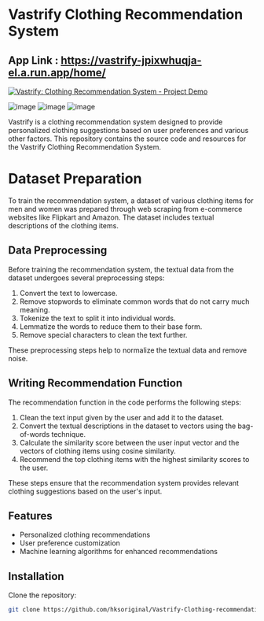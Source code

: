 # Vastrify Clothing Recommendation System
## App Link : https://vastrify-jpixwhuqja-el.a.run.app/home/
[![Vastrify: Clothing Recommendation System - Project Demo](https://img.youtube.com/vi/xD0EJ69NpiA/0.jpg)](https://www.youtube.com/watch?v=xD0EJ69NpiA)


![image](https://github.com/hksoriginal/Vastrify-Clothing-recommendation-system/assets/44989568/b4167e77-3558-46a2-bdfc-db1de738f1ae)
![image](https://github.com/hksoriginal/Vastrify-Clothing-recommendation-system/assets/44989568/1dcd913e-76e1-4125-a1aa-6999abe015f3)
![image](https://github.com/hksoriginal/Vastrify-Clothing-recommendation-system/assets/44989568/5ab541ab-603e-4ef4-be25-74e8e5341840)


Vastrify is a clothing recommendation system designed to provide personalized clothing suggestions based on user preferences and various other factors. This repository contains the source code and resources for the Vastrify Clothing Recommendation System.

# Dataset Preparation

To train the recommendation system, a dataset of various clothing items for men and women was prepared through web scraping from e-commerce websites like Flipkart and Amazon. The dataset includes textual descriptions of the clothing items.

## Data Preprocessing

Before training the recommendation system, the textual data from the dataset undergoes several preprocessing steps:

1. Convert the text to lowercase.
2. Remove stopwords to eliminate common words that do not carry much meaning.
3. Tokenize the text to split it into individual words.
4. Lemmatize the words to reduce them to their base form.
5. Remove special characters to clean the text further.

These preprocessing steps help to normalize the textual data and remove noise.

## Writing Recommendation Function

The recommendation function in the code performs the following steps:

1. Clean the text input given by the user and add it to the dataset.
2. Convert the textual descriptions in the dataset to vectors using the bag-of-words technique.
3. Calculate the similarity score between the user input vector and the vectors of clothing items using cosine similarity.
4. Recommend the top clothing items with the highest similarity scores to the user.

These steps ensure that the recommendation system provides relevant clothing suggestions based on the user's input.


## Features

- Personalized clothing recommendations
- User preference customization
- Machine learning algorithms for enhanced recommendations

## Installation

Clone the repository:

```bash
git clone https://github.com/hksoriginal/Vastrify-Clothing-recommendation-system.git
